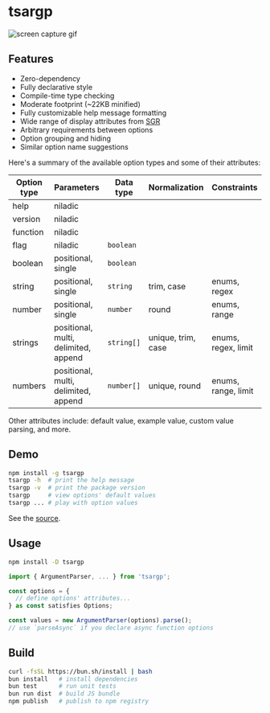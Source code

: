 # tsargp

![screen capture gif](https://drive.google.com/uc?export=view&id=1kHe1xe7zAIyZDbP4C39nZYC29L8FxQex 'screen capture gif')

## Features

- Zero-dependency
- Fully declarative style
- Compile-time type checking
- Moderate footprint (~22KB minified)
- Fully customizable help message formatting
- Wide range of display attributes from [SGR]
- Arbitrary requirements between options
- Option grouping and hiding
- Similar option name suggestions

Here's a summary of the available option types and some of their attributes:

| Option type | Parameters                           | Data type  | Normalization      | Constraints         |
| ----------- | ------------------------------------ | ---------- | ------------------ | ------------------- |
| help        | niladic                              |            |                    |                     |
| version     | niladic                              |            |                    |                     |
| function    | niladic                              |            |                    |                     |
| flag        | niladic                              | `boolean`  |                    |                     |
| boolean     | positional, single                   | `boolean`  |                    |                     |
| string      | positional, single                   | `string`   | trim, case         | enums, regex        |
| number      | positional, single                   | `number`   | round              | enums, range        |
| strings     | positional, multi, delimited, append | `string[]` | unique, trim, case | enums, regex, limit |
| numbers     | positional, multi, delimited, append | `number[]` | unique, round      | enums, range, limit |

Other attributes include: default value, example value, custom value parsing, and more.

## Demo

```sh
npm install -g tsargp
tsargp -h  # print the help message
tsargp -v  # print the package version
tsargp     # view options' default values
tsargp ... # play with option values
```

See the [source](examples/demo.options.ts).

## Usage

```sh
npm install -D tsargp
```

```ts
import { ArgumentParser, ... } from 'tsargp';

const options = {
  // define options' attributes...
} as const satisfies Options;

const values = new ArgumentParser(options).parse();
// use `parseAsync` if you declare async function options
```

## Build

```sh
curl -fsSL https://bun.sh/install | bash
bun install   # install dependencies
bun test      # run unit tests
bun run dist  # build JS bundle
npm publish   # publish to npm registry
```

[SGR]: https://www.wikiwand.com/en/ANSI_escape_code#SGR_(Select_Graphic_Rendition)_parameters
